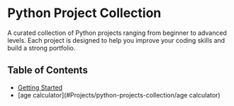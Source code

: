 # Python Project Collection
A curated collection of Python projects ranging from beginner to advanced levels. Each project is designed to help you improve your coding skills and build a strong portfolio.

## Table of Contents
- [Getting Started](#getting-started)
- [age calculator](#Projects/python-projects-collection/age calculator)